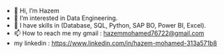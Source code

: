 - 👋 Hi, I’m Hazem
- 👀 I’m interested in Data Engineering.
- 🌱 I have skills in (Database, SQL, Python, SAP BO, Power BI, Excel). 
- 📫 How to reach me my gmail : hazemmohamed76722@gmail.com
- my linkedin : https://www.linkedin.com/in/hazem-mohamed-313a571b8

<!---
Haazem/Haazem is a ✨ special ✨ repository because its `README.md` (this file) appears on your GitHub profile.
You can click the Preview link to take a look at your changes.
--->
